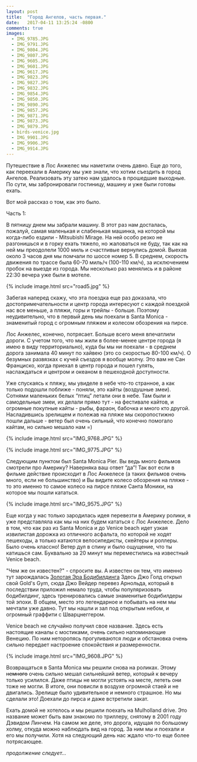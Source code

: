 ```yaml
---
layout: post
title:  "Город Ангелов, часть первая."
date:   2017-04-11 13:25:24 -0800
comments: true
images:
  - IMG_9785.JPG
  - IMG_9791.JPG
  - IMG_9804.JPG
  - IMG_9807.JPG
  - IMG_9605.JPG
  - IMG_9601.JPG
  - IMG_9617.JPG
  - IMG_9823.JPG
  - IMG_9827.JPG
  - IMG_9832.JPG
  - IMG_9854.JPG
  - IMG_9850.JPG
  - IMG_9890.JPG
  - IMG_9857.JPG
  - IMG_9871.JPG
  - IMG_9873.JPG
  - IMG_9879.JPG
  - birds-venice.jpg
  - IMG_9901.JPG
  - IMG_9906.JPG
  - IMG_9914.JPG
---
```


Путешествие в Лос Анжелес мы наметили очень давно. Еще до того, как переехали в Америку мы уже знали, что хотим съездить в город Ангелов. Реализовать эту затею нам удалось в прошедшие выходные.
По сути, мы забронировали гостиницу, машину и уже были готовы ехать.
<!--separate-->

Вот мой рассказ о том, как это было. 

Часть 1:

В пятницу днем мы забрали машину. В этот раз нам досталась, пожалуй, самая маленькая и слабенькая машинка, на которой мы когда-либо ездили -  Mitsubishi Mirage. На ней особо резко не разгонишься и в горку ехать тяжело, но жаловаться не буду, так как на ней мы преодолели 1000 миль и счастливые вернулись домой. 
Выехав около 3 часов дня мы помчали по шоссе номер 5. В среднем, скорость движения по трассе была 60-70 миль/ч (100-110 км/ч), за исключением пробок на выезде из города. Мы несколько раз менялись и в районе 22:30 вечера уже были в мотеле.

{% include image.html src="road5.jpg" %}


Забегая наперед скажу, что эта поездка еще раз доказала, что достопримечательности и центр города интересуют с каждой поездкой нас все меньше, а пляжи, горы и трейлы - больше. Поэтому неудивительно, что в первый день мы поехали в Santa Monica - знаменитый город с огромным пляжем и колесом обозрения на пирсе. 


Лос Анжелес, конечно, потрясает. Больше всего меня впечатлили дороги. С учетом того, что мы жили в более-менее центре города (я имею в виду территориально), куда бы мы ни поехали - в среднем дорога занимала 40 минут по хайвею (это со скоростью 80-100 км/ч). О безумных развязках с кучей съездов я вообще молчу. Это вам не Сан Франциско, когда приехал в центр города и пошел гулять, наслаждаться и центром и океаном в пешеходной доступности. 

Уже спускаясь к пляжу, мы увиделе в небе что-то странное, а как только подошли поближе - поняли, это кайты (воздушные змеи). Сотнями  маленьких белых “птиц” летали они в небе. Там были и самодельные змеи, их делали прямо тут - на фестивале кайтов, и огромные покупные кайты - рыбы, фараон, бабочка и много кто другой. Насладившись зрелищем и полежав на пляже мы скоропостижно пошли дальше - ветер был очень сильный, что конечно помогало кайтам, но сильно мешало нам =)

{% include image.html src="IMG_9768.JPG" %}

{% include image.html src="IMG_9775.JPG" %}

Следующим пунктом был Santa Monica Pier. Вы ведь много фильмов смотрели про Америку? Наверняка ваш ответ “да”! Так вот если в фильме действие происходит в Лос Анжелесе (а таких фильмов очень много, если не большинство) и Вы видите колесо обозрения на пляже - то это именно то самое колесо на пирсе пляже Санта Моники, на которое мы пошли кататься. 

{% include image.html src="IMG_9575.JPG" %}


Еще когда у нас только зародилась идея перевезти в Америку ролики, я уже представляла как мы на них будем кататься с Лос Анжелесе. Дело в том, что как раз из Santa Monica и до Venice beach идет узкая извилистая дорожка из отличного асфальта, по которой не ходят пешеходы, а только катаются велосипедисты, скейтеры и роллеры. Было очень классно! Ветер дул в спину и было ощущение, что ты катишься сам. Буквально за 20 минут мы переместились на известный Venice beach.


"Чем же он известен?" - спросите вы. А известен он тем, что именно тут зарождалась <a href="http://builderbody.ru/idealnye-tela-38-fotografij-atletov-zolotoj-ery-bodibildinga/" target="_blank">Золотая Эра Бодибилдинга</a>
 Здесь Джо Голд открыл свой Gold's Gym, сюда Джо Вейдер перевез Арнольда, который в последствии приложил немало труда, чтобы популяризовать бодибилдинг, здесь тренировались самые знаменитые бодибилдеры той эпохи. В общем, место это легендарное и побывать на нем мы мечтали уже давно. Тут мы нашли и зал под открытым небом, и огромный граффити с Шварцнеггером. 


 Venice beach не случайно получил свое название. Здесь есть настоящие каналы с мостиками, очень сильно напоминающие Венецию. По ним неторопясь прогуливаются люди и обстановка очень сильно передает настроение спокойствия и  размеренности. 

{% include image.html src="IMG_9608.JPG" %}

Возвращаться в Santa Monica мы решили снова на роликах. Этому ~~немного~~
очень сильно мешал сильнейший ветер, который к вечеру только усилился. Даже птицы не могли устоять на месте, лететь они тоже не могли. В итоге, они повисли в воздухе огромной стаей и не двигались. Зрелище было удивительное и немного страшное. Но мы сделали это! Доехали до пирса и даже встретили закат.

Ехать домой не хотелось и мы решили поехать на Mulholland drive. Это название может быть вам знакомо по триллеру, снятому в 2001 году Дэвидом Линчем. На самом же деле, это дорога, идущая по большому холму, откуда можно наблюдать вид на город. За ним мы и поехали и его мы получили. Хотя на следующий день нас ждало что-то еще более потрясающее.

*продолжение следует...*









